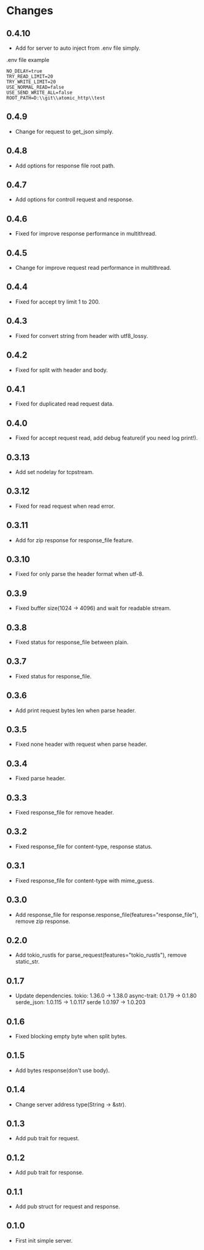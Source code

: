 # Changes

## 0.4.10

* Add for server to auto inject from .env file simply.

.env file example
```
NO_DELAY=true
TRY_READ_LIMIT=20
TRY_WRITE_LIMIT=20
USE_NORMAL_READ=false
USE_SEND_WRITE_ALL=false
ROOT_PATH=D:\\git\\atomic_http\\test
```

## 0.4.9

* Change for request to get_json simply.

## 0.4.8

* Add options for response file root path.

## 0.4.7

* Add options for controll request and response.

## 0.4.6

* Fixed for improve response performance in multithread.

## 0.4.5

* Change for improve request read performance in multithread.

## 0.4.4

* Fixed for accept try limit 1 to 200.

## 0.4.3

* Fixed for convert string from header with utf8_lossy. 

## 0.4.2

* Fixed for split with header and body. 

## 0.4.1

* Fixed for duplicated read request data.

## 0.4.0

* Fixed for accept request read, add debug feature(if you need log print!).

## 0.3.13

* Add set nodelay for tcpstream.

## 0.3.12

* Fixed for read request when read error.

## 0.3.11

* Add for zip response for response_file feature.

## 0.3.10

* Fixed for only parse the header format when utf-8.

## 0.3.9

* Fixed buffer size(1024 -> 4096) and wait for readable stream.

## 0.3.8

* Fixed status for response_file between plain.

## 0.3.7

* Fixed status for response_file.

## 0.3.6

* Add print request bytes len when parse header.

## 0.3.5

* Fixed none header with request when parse header.

## 0.3.4

* Fixed parse header.

## 0.3.3

* Fixed response_file for remove header.

## 0.3.2

* Fixed response_file for content-type, response status.

## 0.3.1

* Fixed response_file for content-type with mime_guess.

## 0.3.0

* Add response_file for response.response_file(features="response_file"), remove zip response.

## 0.2.0

* Add tokio_rustls for parse_request(features="tokio_rustls"), remove static_str.

## 0.1.7

* Update dependencies.
  tokio: 1.36.0 -> 1.38.0
  async-trait: 0.1.79 -> 0.1.80
  serde_json: 1.0.115 -> 1.0.117
  serde 1.0.197 -> 1.0.203

## 0.1.6

* Fixed blocking empty byte when split bytes.

## 0.1.5

* Add bytes response(don't use body).

## 0.1.4

* Change server address type(String -> &str).

## 0.1.3

* Add pub trait for request.

## 0.1.2

* Add pub trait for response.

## 0.1.1

* Add pub struct for request and response.

## 0.1.0

* First init simple server.